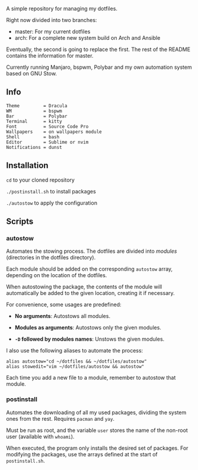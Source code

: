 A simple repository for managing my dotfiles.

Right now divided into two branches:

- master: For my current dotfiles
- arch: For a complete new system build on Arch and Ansible

Eventually, the second is going to replace the first. The rest of the README contains the information for master.

Currently running Manjaro, bspwm, Polybar and my own automation system based on GNU Stow.

## Info

```
Theme         = Dracula
WM            = bspwm
Bar           = Polybar
Terminal      = kitty
Font          = Source Code Pro
Wallpapers    = on wallpapers module
Shell         = bash
Editor        = Sublime or nvim
Notifications = dunst
```

## Installation

`cd` to your cloned repository

`./postinstall.sh` to install packages

`./autostow` to apply the configuration

## Scripts

### autostow

Automates the stowing process. The dotfiles are divided into *modules* (directories in the dotfiles directory).

Each module should be added on the corresponding `autostow` array, depending on the location of the dotfiles.

When autostowing the package, the contents of the module will automatically be added to the given location, creating it if necessary.

For convenience, some usages are predefined:

- **No arguments**: Autostows all modules.

- **Modules as arguments**: Autostows only the given modules.

- **`-D` followed by modules names**: Unstows the given modules.

I also use the following aliases to automate the process:

```
alias autostow="cd ~/dotfiles && ~/dotfiles/autostow"
alias stowedit="vim ~/dotfiles/autostow && autostow"
```

Each time you add a new file to a module, remember to autostow that module.

### postinstall

Automates the downloading of all my used packages, dividing the system ones from the rest. Requires `pacman` and `yay`.

Must be run as root, and the variable `user` stores the name of the non-root user (available with `whoami`).

When executed, the program only installs the desired set of packages. For modifying the packages, use the arrays defined at the start of `postinstall.sh`.


